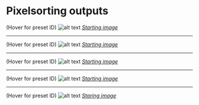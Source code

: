 
# Pixelsorting outputs

(Hover for preset ID)
![alt text](https://s.put.re/y154h9ag.png "Preset ID: 061820191120")
*[Starting image](https://s.put.re/SRcqAfhP.jpg)*

---

(Hover for preset ID)
![alt text](https://s.put.re/hGEk5tQH.png "Preset ID: 061820191145")
*[Starting image](https://s.put.re/QsUQbC1R.jpg)*

---

(Hover for preset ID)
![alt text](https://s.put.re/eLMyeekm.png "Preset ID: 061820191138")
*[Starting image](https://s.put.re/567w8wpK.jpg)*

---

(Hover for preset ID)
![alt text](https://s.put.re/F3xg5kNx.png "Preset ID: 061820191120")
*[Starting image](https://s.put.re/567w8wpK.jpg)*

---

(Hover for preset ID)
![alt text](https://s.put.re/UdfDP6Nj.png "Preset ID: 061720191343")
*[Staring image](https://s.put.re/Ds9KV8jX.jpg)*
